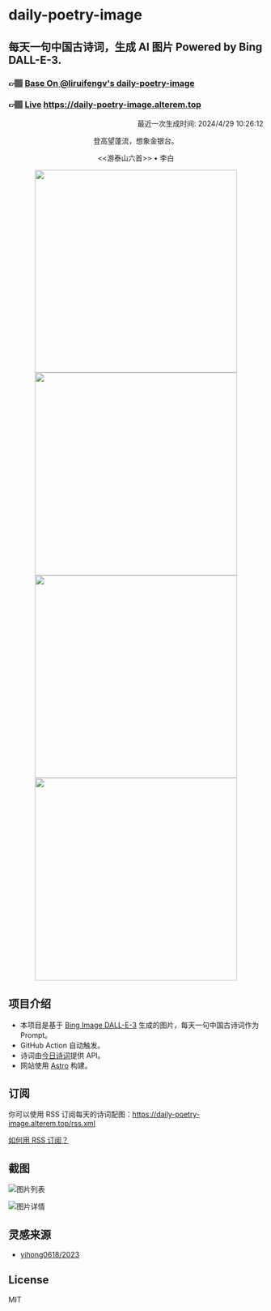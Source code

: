 
# daily-poetry-image

## 每天一句中国古诗词，生成 AI 图片 Powered by Bing DALL-E-3.

### 👉🏽 [Base On @liruifengv's daily-poetry-image](https://github.com/liruifengv/daily-poetry-image)

### 👉🏽 [Live](https://daily-poetry-image.alterem.top/) https://daily-poetry-image.alterem.top

<p align="right">
  最近一次生成时间: 2024/4/29 10:26:12
</p>
<p align="center">
登高望蓬流，想象金银台。
</p>
<p align="center">
<<游泰山六首>> • 李白
</p>
<p align="center">
<img src="https://tse4.mm.bing.net/th/id/OIG1.9m2JVMxlBPcZrO7mKz_8" height="400" width="400" />
<img src="https://tse1.mm.bing.net/th/id/OIG1.vfRFq5zDGepYZ0X39z30" height="400" width="400" />
<img src="https://tse4.mm.bing.net/th/id/OIG1.r_WDtGjlVfdJhzCKWeh4" height="400" width="400" />
<img src="https://tse1.mm.bing.net/th/id/OIG1.pxs3PrHClbkedvF.6lf3" height="400" width="400" />
</p>

## 项目介绍

-   本项目是基于 [Bing Image DALL-E-3](https://www.bing.com/images/create) 生成的图片，每天一句中国古诗词作为 Prompt。
-   GitHub Action 自动触发。
-   诗词由[今日诗词](https://www.jinrishici.com/)提供 API。
-   网站使用 [Astro](https://astro.build) 构建。

## 订阅

你可以使用 RSS 订阅每天的诗词配图：https://daily-poetry-image.alterem.top/rss.xml

[如何用 RSS 订阅？](https://zhuanlan.zhihu.com/p/55026716)

## 截图

![图片列表](./screenshots/Snipaste_2023-12-28_21-00-26.png)

![图片详情](./screenshots/Snipaste_2023-12-28_21-00-53.png)

## 灵感来源

-   [yihong0618/2023](https://github.com/yihong0618/2023)

## License

MIT
